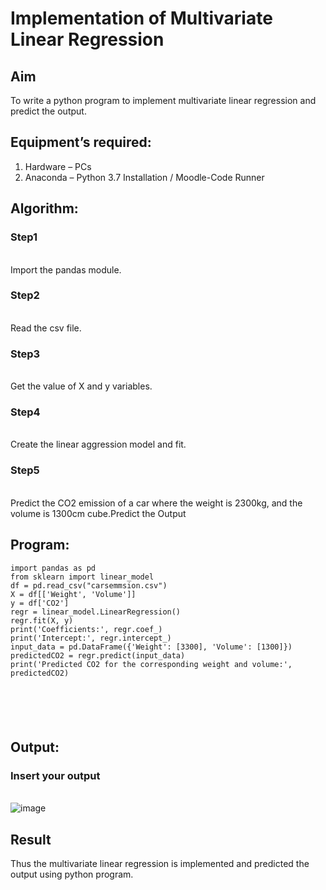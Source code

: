 # Implementation of Multivariate Linear Regression
## Aim
To write a python program to implement multivariate linear regression and predict the output.
## Equipment’s required:
1.	Hardware – PCs
2.	Anaconda – Python 3.7 Installation / Moodle-Code Runner
## Algorithm:
### Step1
<br>Import the pandas module.

### Step2
<br>Read the csv file.

### Step3
<br>Get the value of X and y variables.

### Step4
<br>Create the linear aggression model and fit.

### Step5
<br>Predict the CO2 emission of a car where the weight is 2300kg, and the volume is 1300cm cube.Predict the Output 

## Program:
```
import pandas as pd
from sklearn import linear_model
df = pd.read_csv("carsemmsion.csv")
X = df[['Weight', 'Volume']]
y = df['CO2']
regr = linear_model.LinearRegression()
regr.fit(X, y)
print('Coefficients:', regr.coef_)
print('Intercept:', regr.intercept_)
input_data = pd.DataFrame({'Weight': [3300], 'Volume': [1300]})
predictedCO2 = regr.predict(input_data)
print('Predicted CO2 for the corresponding weight and volume:', predictedCO2)






```
## Output:



### Insert your output

<br>![image](https://github.com/user-attachments/assets/5e4e4658-e33f-47fe-8630-ca43bab64271)


## Result
Thus the multivariate linear regression is implemented and predicted the output using python program.
